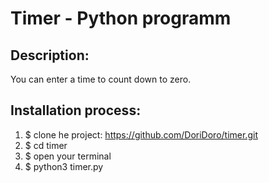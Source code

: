 # Timer - Python programm


## Description:
You can enter a time to count down to zero. 


## Installation process:
1. $ clone he project: https://github.com/DoriDoro/timer.git
2. $ cd timer
3. $ open your terminal
4. $ python3 timer.py 

